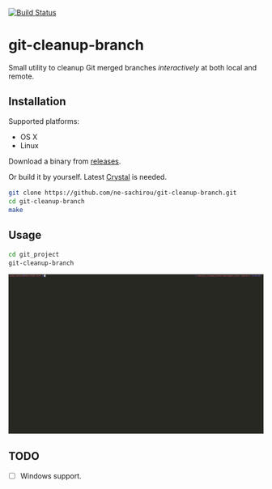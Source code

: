 [![Build Status](https://travis-ci.org/ne-sachirou/git-cleanup-branch.svg?branch=master)](https://travis-ci.org/ne-sachirou/git-cleanup-branch)

git-cleanup-branch
==
Small utility to cleanup Git merged branches _interactively_ at both local and remote.

Installation
--
Supported platforms:

- OS X
- Linux

Download a binary from [releases](releases).

Or build it by yourself. Latest [Crystal](https://crystal-lang.org/) is needed.

```sh
git clone https://github.com/ne-sachirou/git-cleanup-branch.git
cd git-cleanup-branch
make
```

Usage
--
```sh
cd git_project
git-cleanup-branch
```

![demo](demo.gif)

TODO
--
- [ ] Windows support.
